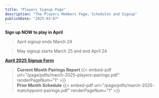```yaml
---
title: "Players Signup Page"
description: "The Players Members Page, Schedules and Signup"
publishDate: "2025-03-07"
---
```

**Sign up NOW to play in April**<br>

> April signup ends March 24 <br>

> May signup starts March 25 and end April 24<br>

**[April 2025 Signup Form](https://forms.gle/LjnqcQuecU7qC6a58)**

>**Current Month Pairings Report**
{{< embed-pdf url="/page/pdfs/march-2025-players-pairings.pdf" renderPageNum="1" >}}\
>**Prior Month Schedule**
{{< embed-pdf url="/page/pdfs/march-2025-matchppoint-pairings.pdf" renderPageNum="1" >}}

